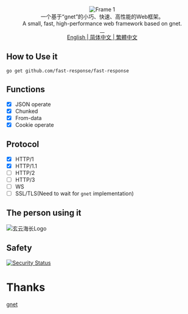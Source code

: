 <!--suppress HtmlDeprecatedAttribute -->
<p align="center">
<img src="https://github.com/fast-response/fast-response/assets/92655031/f7c68680-1db6-4a10-b133-f5d148871009" alt="Frame 1" style="max-width: 100%;">
<br />
一个基于“gnet”的小巧、快速、高性能的Web框架。
<br />
A small, fast, high-performance web framework based on gnet.
<br />
<a href="https://pkg.go.dev/github.com/fast-response/fast-response" rel="nofollow">
  <img src="https://img.shields.io/badge/go.dev-docs-007d9c?logo=go&amp;logoColor=white&amp;style=flat-square" style="max-width: 100%;" alt="">
</a>
<a target="_blank" rel="noopener noreferrer nofollow" href=https://go.dev">
  <img src="https://img.shields.io/badge/go-%3E%3D1.17-30dff3?style=flat-square&amp;logo=go" style="max-width: 100%;" alt="">
</a>
<a href="https://goreportcard.com/report/github.com/fast-response/fast-response" rel="nofollow">
  <img src="https://goreportcard.com/badge/github.com/fast-response/fast-response?style=flat-square" style="max-width: 100%;" alt="">
</a> 
<a href="https://gitter.im/FastResponse/FastResponse?utm_source=badge&amp;utm_medium=badge&amp;utm_campaign=pr-badge&amp;utm_content=body_badge" rel="nofollow">
  <img src="https://badges.gitter.im/repo.svg" style="max-width: 100%;" alt="">
</a>
  <br />
<a href="https://github.com/fast-response/fast-response#readme" rel="nofollow">
  English
</a>|<a href="https://github.com/fast-response/fast-response/blob/main/README.zh-CN.md" rel="nofollow">
  简体中文
</a>|<a href="https://github.com/fast-response/fast-response/blob/main/README.zh-TW.md" rel="nofollow">
  繁體中文
</a>
</p>

## How to Use it

```shell
go get github.com/fast-response/fast-response
```

## Functions

- [X] JSON operate
- [X] Chunked
- [X] From-data
- [X] Cookie operate

## Protocol

- [X] HTTP/1
- [X] HTTP/1.1
- [ ] HTTP/2
- [ ] HTTP/3
- [ ] WS
- [ ] SSL/TLS(Need to wait for `gnet` implementation)

## The person using it

![玄云海长Logo](https://github.com/fast-response/fast-response/assets/92655031/6a2d2959-e5a4-4cba-a792-e7ae8f4ea897)

## Safety

[![Security Status](https://www.murphysec.com/platform3/v31/badge/1693852382114177024.svg)](https://www.murphysec.com/console/report/1693852381963182080/1693852382114177024)

# Thanks

[gnet](https://gnet.host)
